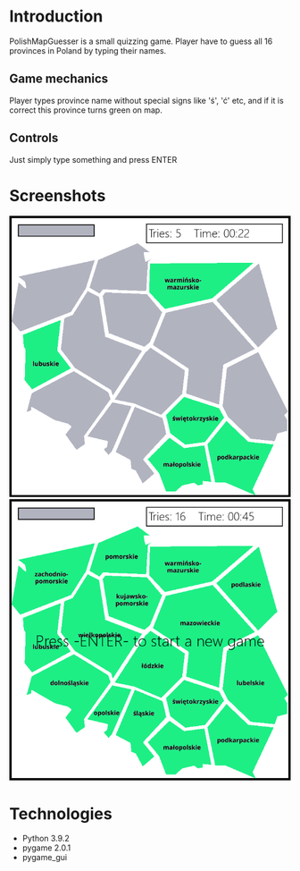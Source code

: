 Introduction
============
PolishMapGuesser is a small quizzing game. Player have to guess all 16 provinces in Poland by typing their names.

Game mechanics
-------------
Player types province name without special signs like 'ś', 'ć' etc, and if it is correct this province turns green on map.

Controls
-------------
Just simply type something and press ENTER

Screenshots
===========
![GAme screen](resources/ss1.png)![EndGame](resources/ss2.png)

Technologies
===========
* Python 3.9.2
* pygame 2.0.1
* pygame_gui